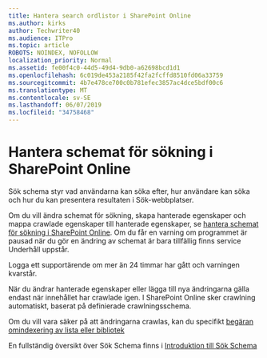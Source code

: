 ```yaml
---
title: Hantera search ordlistor i SharePoint Online
ms.author: kirks
author: Techwriter40
ms.audience: ITPro
ms.topic: article
ROBOTS: NOINDEX, NOFOLLOW
localization_priority: Normal
ms.assetid: fe00f4c0-44d5-49d4-9db0-a62698bcd1d1
ms.openlocfilehash: 6c019de453a2185f42fa2fcffd8510fd06a33759
ms.sourcegitcommit: 4b7e478ce700c0b781efec3857ac4dce5bdf00c6
ms.translationtype: MT
ms.contentlocale: sv-SE
ms.lasthandoff: 06/07/2019
ms.locfileid: "34758468"
---
```

# <a name="manage-search-schema-in-sharepoint-online"></a>Hantera schemat för sökning i SharePoint Online

Sök schema styr vad användarna kan söka efter, hur användare kan söka och hur du kan presentera resultaten i Sök-webbplatser. 

Om du vill ändra schemat för sökning, skapa hanterade egenskaper och mappa crawlade egenskaper till hanterade egenskaper, se [hantera schemat för sökning i SharePoint Online](https://docs.microsoft.com/sharepoint/manage-search-schema). Om du får en varning om programmet är pausad när du gör en ändring av schemat är bara tillfällig finns service Underhåll uppstår. 

Logga ett supportärende om mer än 24 timmar har gått och varningen kvarstår.

När du ändrar hanterade egenskaper eller lägga till nya ändringarna gälla endast när innehållet har crawlade igen. I SharePoint Online sker crawlning automatiskt, baserat på definierade crawlningsschema.

Om du vill vara säker på att ändringarna crawlas, kan du specifikt [begäran omindexering av lista eller bibliotek](https://docs.microsoft.com/sharepoint/manage-search-schema#request-re-indexing-of-a-document-library-or-list) 

En fullständig översikt över Sök Schema finns i [Introduktion till Sök Schema](https://blogs.technet.microsoft.com/tothesharepoint/2012/11/25/introducing-search-schema-for-sharepoint-2013/) 

